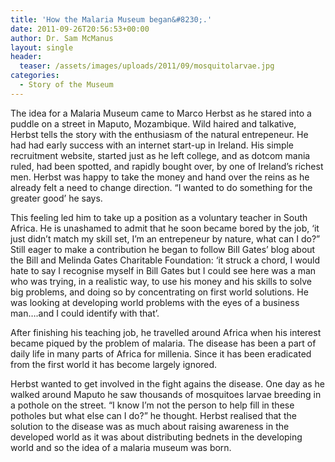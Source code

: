 ```yaml
---
title: 'How the Malaria Museum began&#8230;.'
date: 2011-09-26T20:56:53+00:00
author: Dr. Sam McManus
layout: single
header:
  teaser: /assets/images/uploads/2011/09/mosquitolarvae.jpg
categories:
  - Story of the Museum
---
```

The idea for a Malaria Museum came to Marco Herbst as he stared into a puddle on a street in Maputo, Mozambique. Wild haired and talkative, Herbst tells the story with the enthusiasm of the natural entrepeneur. He had had early success with an internet start-up in Ireland. His simple recruitment website, started just as he left college, and as dotcom mania ruled, had been spotted, and rapidly bought over, by one of Ireland’s richest men. Herbst was happy to take the money and hand over the reins as he already felt a need to change direction. “I wanted to do something for the greater good’ he says.

This feeling led him to take up a position as a voluntary teacher in South Africa. He is unashamed to admit that he soon became bored by the job, ‘it just didn’t match my skill set, I’m an entrepeneur by nature, what can I do?” Still eager to make a contribution he began to follow Bill Gates’ blog about the Bill and Melinda Gates Charitable Foundation: ‘it struck a chord, I would hate to say I recognise myself in Bill Gates but I could see here was a man who was trying, in a realistic way, to use his money and his skills to solve big problems, and doing so by concentrating on first world solutions. He was looking at developing world problems with the eyes of a business man&#8230;.and I could identify with that’.

After finishing his teaching job, he travelled around Africa when his interest became piqued by the problem of malaria. The disease has been a part of daily life in many parts of Africa for millenia. Since it has been eradicated from the first world it has become largely ignored.

Herbst wanted to get involved in the fight agains the disease. One day as he walked around Maputo he saw thousands of mosquitoes larvae breeding in a pothole on the street. “I know I’m not the person to help fill in these potholes but what else can I do?” he thought. Herbst realised that the solution to the disease was as much about raising awareness in the developed world as it was about distributing bednets in the developing world and so the idea of a malaria museum was born.